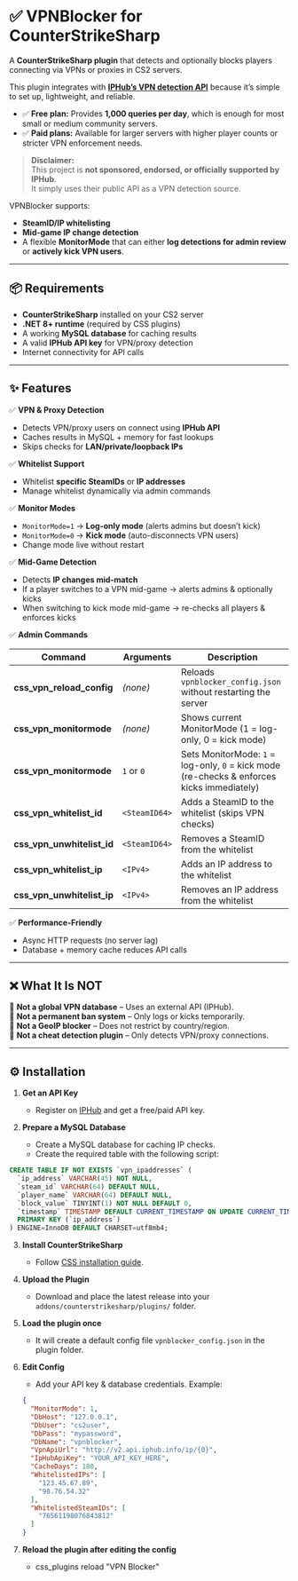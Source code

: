 # ✅ VPNBlocker for CounterStrikeSharp  

A **CounterStrikeSharp plugin** that detects and optionally blocks players connecting via VPNs or proxies in CS2 servers.  

This plugin integrates with **[IPHub’s VPN detection API](https://iphub.info/)** because it’s simple to set up, lightweight, and reliable.  

- ✅ **Free plan:** Provides **1,000 queries per day**, which is enough for most small or medium community servers.  
- ✅ **Paid plans:** Available for larger servers with higher player counts or stricter VPN enforcement needs.  

> **Disclaimer:**  
> This project is **not sponsored, endorsed, or officially supported by IPHub**.  
> It simply uses their public API as a VPN detection source.  

VPNBlocker supports:  
- **SteamID/IP whitelisting**  
- **Mid-game IP change detection**  
- A flexible **MonitorMode** that can either **log detections for admin review** or **actively kick VPN users**.  
---

## 📦 Requirements  

- **CounterStrikeSharp** installed on your CS2 server  
- **.NET 8+ runtime** (required by CSS plugins)  
- A working **MySQL database** for caching results  
- A valid **IPHub API key** for VPN/proxy detection  
- Internet connectivity for API calls  

---

## ✨ Features  

✅ **VPN & Proxy Detection**  
- Detects VPN/proxy users on connect using **IPHub API**  
- Caches results in MySQL + memory for fast lookups  
- Skips checks for **LAN/private/loopback IPs**  

✅ **Whitelist Support**  
- Whitelist **specific SteamIDs** or **IP addresses**  
- Manage whitelist dynamically via admin commands  

✅ **Monitor Modes**  
- `MonitorMode=1` → **Log-only mode** (alerts admins but doesn’t kick)  
- `MonitorMode=0` → **Kick mode** (auto-disconnects VPN users)  
- Change mode live without restart  

✅ **Mid-Game Detection**  
- Detects **IP changes mid-match**  
- If a player switches to a VPN mid-game → alerts admins & optionally kicks  
- When switching to kick mode mid-game → re-checks all players & enforces kicks  

✅ **Admin Commands**  

| Command | Arguments | Description |
|---------|-----------|-------------|
| **css_vpn_reload_config** | *(none)* | Reloads `vpnblocker_config.json` without restarting the server |
| **css_vpn_monitormode** | *(none)* | Shows current MonitorMode (1 = log-only, 0 = kick mode) |
| **css_vpn_monitormode** | `1` or `0` | Sets MonitorMode: `1` = log-only, `0` = kick mode (re-checks & enforces kicks immediately) |
| **css_vpn_whitelist_id** | `<SteamID64>` | Adds a SteamID to the whitelist (skips VPN checks) |
| **css_vpn_unwhitelist_id** | `<SteamID64>` | Removes a SteamID from the whitelist |
| **css_vpn_whitelist_ip** | `<IPv4>` | Adds an IP address to the whitelist |
| **css_vpn_unwhitelist_ip** | `<IPv4>` | Removes an IP address from the whitelist |


✅ **Performance-Friendly**  
- Async HTTP requests (no server lag)  
- Database + memory cache reduces API calls  

---

## ❌ What It Is NOT  

🚫 **Not a global VPN database** – Uses an external API (IPHub).  
🚫 **Not a permanent ban system** – Only logs or kicks temporarily.  
🚫 **Not a GeoIP blocker** – Does not restrict by country/region.  
🚫 **Not a cheat detection plugin** – Only detects VPN/proxy connections.  

---

## ⚙️ Installation  

1. **Get an API Key**  
   - Register on [IPHub](https://iphub.info) and get a free/paid API key.  

2. **Prepare a MySQL Database**  
   - Create a MySQL database for caching IP checks.  
   - Create the required table with the following script:  

```sql
CREATE TABLE IF NOT EXISTS `vpn_ipaddresses` (
  `ip_address` VARCHAR(45) NOT NULL,
  `steam_id` VARCHAR(64) DEFAULT NULL,
  `player_name` VARCHAR(64) DEFAULT NULL,
  `block_value` TINYINT(1) NOT NULL DEFAULT 0,
  `timestamp` TIMESTAMP DEFAULT CURRENT_TIMESTAMP ON UPDATE CURRENT_TIMESTAMP,
  PRIMARY KEY (`ip_address`)
) ENGINE=InnoDB DEFAULT CHARSET=utf8mb4;
```

3. **Install CounterStrikeSharp**  
   - Follow [CSS installation guide](https://docs.cssharp.dev).  

4. **Upload the Plugin**  
   - Download and place the latest release into your `addons/counterstrikesharp/plugins/` folder.

5. **Load the plugin once**  
   - It will create a default config file `vpnblocker_config.json` in the plugin folder.  

6. **Edit Config**  
   - Add your API key & database credentials. Example:  
   ```json
   {
     "MonitorMode": 1,
     "DbHost": "127.0.0.1",
     "DbUser": "cs2user",
     "DbPass": "mypassword",
     "DbName": "vpnblocker",
     "VpnApiUrl": "http://v2.api.iphub.info/ip/{0}",
     "IpHubApiKey": "YOUR_API_KEY_HERE",
     "CacheDays": 180,
     "WhitelistedIPs": [
       "123.45.67.89",
       "98.76.54.32"
     ],
     "WhitelistedSteamIDs": [
       "76561198076843812"
     ]
   }
7. **Reload the plugin after editing the config**
   - css_plugins reload "VPN Blocker"
